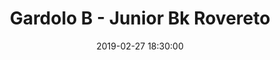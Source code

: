 ---
title: Gardolo B - Junior Bk Rovereto
date: 2019-02-27 18:30:00
squadra-a: Junior Bk Rovereto
punteggio-a: 
squadra-b: Bc Gardolo B
punteggio-b: 
partite/squadra: under-18-18-19
luogo: Centro Sportivo Trento Nord
categoria: under 18
---